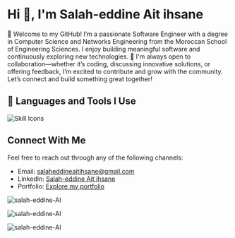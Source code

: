 <h1>Hi 👋, I'm Salah-eddine Ait ihsane</h1>
<p>👋 Welcome to my GitHub!  I’m a passionate Software Engineer with a degree in Computer Science and Networks Engineering from the Moroccan School of Engineering Sciences. I enjoy building meaningful software and continuously exploring new technologies.  🚀 I'm always open to collaboration—whether it’s coding, discussing innovative solutions, or offering feedback, I’m excited to contribute and grow with the community.  Let’s connect and build something great together!</p>
<h2>🚀 Languages and Tools I Use</h2>
<img src="https://skillicons.dev/icons?i=c,cpp,cs,java,js,ts,php,python,react,angular,bootstrap,css,html,tailwind,qt,nodejs,spring,express,graphql,rabbitmq,nginx,flutter,dart,opencv,mongodb,mysql,postgres,sqlite,docker,jenkins,bash,dotnet,symfony,flask,selenium,figma" alt="Skill Icons" />

## Connect With Me

Feel free to reach out through any of the following channels:

- Email: [salaheddineaitihsane@gmail.com](mailto:salaheddineaitihsane@gmail.com)
- LinkedIn: [Salah-eddine Ait ihsane](http://www.linkedin.com/in/salah-eddine-ait-ihsane/)
- Portfolio: [Explore my portfolio](https://salah-eddine-ait-ihsane.vercel.app/)

<p><img align="center" src="https://github-readme-stats.vercel.app/api?username=salah-eddine-AI&show_icons=true&locale=en" alt="salah-eddine-AI" /></p>
<p><img align="center" src="https://github-readme-streak-stats.herokuapp.com/?user=salah-eddine-AI&" alt="salah-eddine-AI" /></p>
<p><img src="https://github-readme-stats.vercel.app/api/top-langs?username=salah-eddine-AI&locale=en&layout=compact" alt="salah-eddine-AI" /></p>
